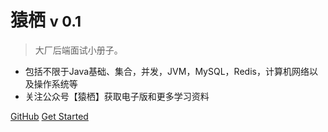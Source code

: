 <!-- ![logo](logo.svg) -->

# 猿栖 <small>v 0.1</small>

> 大厂后端面试小册子。

- 包括不限于Java基础、集合，并发，JVM，MySQL，Redis，计算机网络以及操作系统等
- 关注公众号【猿栖】获取电子版和更多学习资料

[GitHub](https://github.com/zas023/CSNotes)
[Get Started](#大厂后端面试小册子)